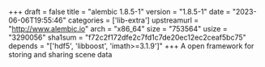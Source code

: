 +++
draft = false
title = "alembic 1.8.5-1"
version = "1.8.5-1"
date = "2023-06-06T19:55:46"
categories = ['lib-extra']
upstreamurl = "http://www.alembic.io"
arch = "x86_64"
size = "753564"
usize = "3290056"
sha1sum = "f72c2f172dfe2c7fd1c7de20ec12ec2ceaf5bc75"
depends = "['hdf5', 'libboost', 'imath>=3.1.9']"
+++
A open framework for storing and sharing scene data